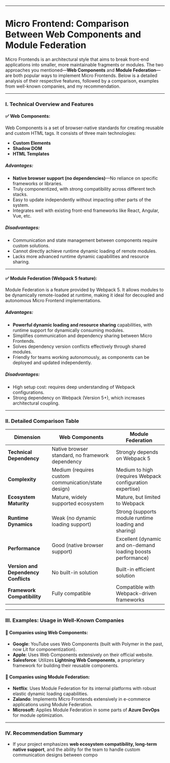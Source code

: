 
---

# Micro Frontend: Comparison Between **Web Components** and **Module Federation**

Micro Frontends is an architectural style that aims to break front-end applications into smaller, more maintainable fragments or modules. The two approaches you mentioned—**Web Components** and **Module Federation**—are both popular ways to implement Micro Frontends. Below is a detailed analysis of their respective features, followed by a comparison, examples from well-known companies, and my recommendation.

---

### **I. Technical Overview and Features**

#### ✅ Web Components:
Web Components is a set of browser-native standards for creating reusable and custom HTML tags. It consists of three main technologies:
- **Custom Elements**  
- **Shadow DOM**  
- **HTML Templates**

##### **Advantages**:
- **Native browser support (no dependencies)**—No reliance on specific frameworks or libraries.
- Truly componentized, with strong compatibility across different tech stacks.
- Easy to update independently without impacting other parts of the system.
- Integrates well with existing front-end frameworks like React, Angular, Vue, etc.

##### **Disadvantages**:
- Communication and state management between components require custom solutions.
- Cannot directly achieve runtime dynamic loading of remote modules.
- Lacks more advanced runtime dynamic capabilities and resource sharing.

---

#### ✅ Module Federation (Webpack 5 feature):
Module Federation is a feature provided by Webpack 5. It allows modules to be dynamically remote-loaded at runtime, making it ideal for decoupled and autonomous Micro Frontend implementations.

##### **Advantages**:
- **Powerful dynamic loading and resource sharing** capabilities, with runtime support for dynamically consuming modules.
- Simplifies communication and dependency sharing between Micro Frontends.
- Solves dependency version conflicts effectively through shared modules.
- Friendly for teams working autonomously, as components can be deployed and updated independently.

##### **Disadvantages**:
- High setup cost: requires deep understanding of Webpack configurations.
- Strong dependency on Webpack (Version 5+), which increases architectural coupling.

---

### **II. Detailed Comparison Table**

| Dimension               | Web Components                     | Module Federation                      |
|-------------------------|-------------------------------------|----------------------------------------|
| **Technical Dependency** | Native browser standard, no framework dependency | Strongly depends on Webpack 5          |
| **Complexity**           | Medium (requires custom communication/state design) | Medium to high (requires Webpack configuration expertise) |
| **Ecosystem Maturity**   | Mature, widely supported ecosystem | Mature, but limited to Webpack         |
| **Runtime Dynamics**     | Weak (no dynamic loading support)  | Strong (supports module runtime loading and sharing) |
| **Performance**          | Good (native browser support)      | Excellent (dynamic and on-demand loading boosts performance) |
| **Version and Dependency Conflicts** | No built-in solution          | Built-in efficient solution            |
| **Framework Compatibility** | Fully compatible                  | Compatible with Webpack-driven frameworks |

---

### **III. Examples: Usage in Well-Known Companies**

#### 🔖 Companies using **Web Components**:
- **Google**: YouTube uses Web Components (built with Polymer in the past, now Lit for componentization).  
- **Apple**: Uses Web Components extensively on their official website.  
- **Salesforce**: Utilizes **Lightning Web Components**, a proprietary framework for building their reusable components.

#### 🔖 Companies using **Module Federation**:
- **Netflix**: Uses Module Federation for its internal platforms with robust elastic dynamic loading capabilities.  
- **Zalando**: Implements Micro Frontends extensively in e-commerce applications using Module Federation.  
- **Microsoft**: Applies Module Federation in some parts of **Azure DevOps** for module optimization.

---

### **IV. Recommendation Summary**

- If your project emphasizes **web ecosystem compatibility, long-term native support**, and the ability for the team to handle custom communication designs between compo